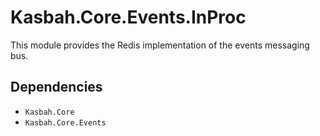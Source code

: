 # Kasbah.Core.Events.InProc

This module provides the Redis implementation of the events messaging bus.

## Dependencies

 * `Kasbah.Core`
 * `Kasbah.Core.Events`
